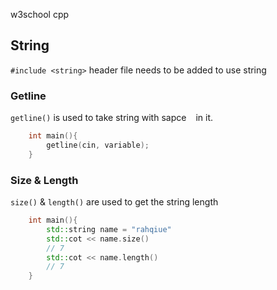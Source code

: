 w3school cpp

## **String**

`#include <string>` header file needs to be added to use string

### Getline

`getline()` is used to take string with sapce ` ` in it.

```cpp
    int main(){
        getline(cin, variable);
    }
```

### Size & Length

`size()` & `length()` are used to get the string length

```cpp
    int main(){
        std::string name = "rahqiue"
        std::cot << name.size()
        // 7
        std::cot << name.length()
        // 7
    }
```
